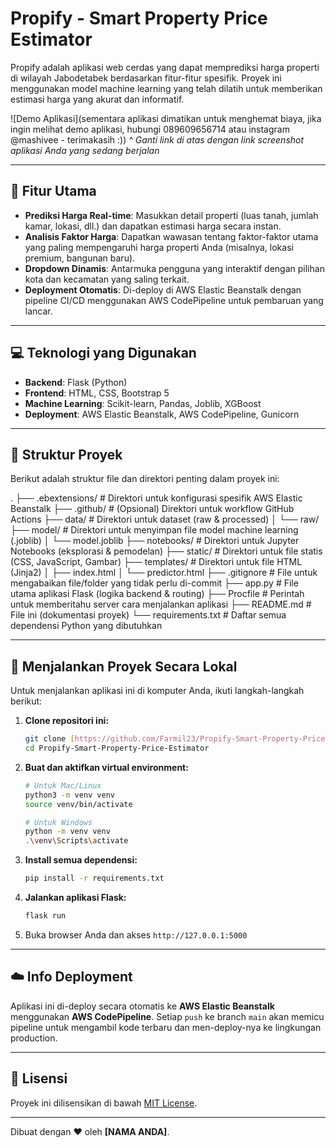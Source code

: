 # Propify - Smart Property Price Estimator

Propify adalah aplikasi web cerdas yang dapat memprediksi harga properti di wilayah Jabodetabek berdasarkan fitur-fitur spesifik. Proyek ini menggunakan model machine learning yang telah dilatih untuk memberikan estimasi harga yang akurat dan informatif.

![Demo Aplikasi](sementara aplikasi dimatikan untuk menghemat biaya, jika ingin melihat demo aplikasi, hubungi 089609656714 atau instagram @mashivee - terimakasih :))
_^ Ganti link di atas dengan link screenshot aplikasi Anda yang sedang berjalan_

---

## 🌟 Fitur Utama

-   **Prediksi Harga Real-time**: Masukkan detail properti (luas tanah, jumlah kamar, lokasi, dll.) dan dapatkan estimasi harga secara instan.
-   **Analisis Faktor Harga**: Dapatkan wawasan tentang faktor-faktor utama yang paling mempengaruhi harga properti Anda (misalnya, lokasi premium, bangunan baru).
-   **Dropdown Dinamis**: Antarmuka pengguna yang interaktif dengan pilihan kota dan kecamatan yang saling terkait.
-   **Deployment Otomatis**: Di-deploy di AWS Elastic Beanstalk dengan pipeline CI/CD menggunakan AWS CodePipeline untuk pembaruan yang lancar.

---

## 💻 Teknologi yang Digunakan

-   **Backend**: Flask (Python)
-   **Frontend**: HTML, CSS, Bootstrap 5
-   **Machine Learning**: Scikit-learn, Pandas, Joblib, XGBoost
-   **Deployment**: AWS Elastic Beanstalk, AWS CodePipeline, Gunicorn

---

## 📂 Struktur Proyek

Berikut adalah struktur file dan direktori penting dalam proyek ini:

.
├── .ebextensions/      # Direktori untuk konfigurasi spesifik AWS Elastic Beanstalk
├── .github/            # (Opsional) Direktori untuk workflow GitHub Actions
├── data/               # Direktori untuk dataset (raw & processed)
│   └── raw/
├── model/              # Direktori untuk menyimpan file model machine learning (.joblib)
│   └── model.joblib
├── notebooks/          # Direktori untuk Jupyter Notebooks (eksplorasi & pemodelan)
├── static/             # Direktori untuk file statis (CSS, JavaScript, Gambar)
├── templates/          # Direktori untuk file HTML (Jinja2)
│   ├── index.html
│   └── predictor.html
├── .gitignore          # File untuk mengabaikan file/folder yang tidak perlu di-commit
├── app.py              # File utama aplikasi Flask (logika backend & routing)
├── Procfile            # Perintah untuk memberitahu server cara menjalankan aplikasi
├── README.md           # File ini (dokumentasi proyek)
└── requirements.txt    # Daftar semua dependensi Python yang dibutuhkan


---

## 🚀 Menjalankan Proyek Secara Lokal

Untuk menjalankan aplikasi ini di komputer Anda, ikuti langkah-langkah berikut:

1.  **Clone repositori ini:**
    ```bash
    git clone [https://github.com/Farmil23/Propify-Smart-Property-Price-Estimator.git](https://github.com/Farmil23/Propify-Smart-Property-Price-Estimator.git)
    cd Propify-Smart-Property-Price-Estimator
    ```

2.  **Buat dan aktifkan virtual environment:**
    ```bash
    # Untuk Mac/Linux
    python3 -m venv venv
    source venv/bin/activate

    # Untuk Windows
    python -m venv venv
    .\venv\Scripts\activate
    ```

3.  **Install semua dependensi:**
    ```bash
    pip install -r requirements.txt
    ```

4.  **Jalankan aplikasi Flask:**
    ```bash
    flask run
    ```

5.  Buka browser Anda dan akses `http://127.0.0.1:5000`

---

## ☁️ Info Deployment

Aplikasi ini di-deploy secara otomatis ke **AWS Elastic Beanstalk** menggunakan **AWS CodePipeline**. Setiap `push` ke branch `main` akan memicu pipeline untuk mengambil kode terbaru dan men-deploy-nya ke lingkungan production.

---

## 📄 Lisensi

Proyek ini dilisensikan di bawah [MIT License](LICENSE).

---

Dibuat dengan ❤️ oleh **[NAMA ANDA]**.
